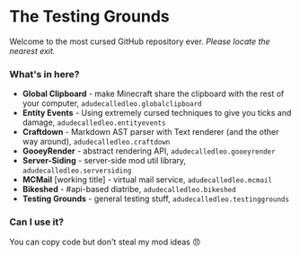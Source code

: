 # The Testing Grounds
Welcome to the most cursed GitHub repository ever. _Please locate the nearest exit._

### What's in here?
* **Global Clipboard** - make Minecraft share the clipboard with the rest of your computer, `adudecalledleo.globalclipboard`
* **Entity Events** - Using extremely cursed techniques to give you ticks and damage, `adudecalledleo.entityevents`
* **Craftdown** - Markdown AST parser with Text renderer (and the other way around), `adudecalledleo.craftdown`
* **GooeyRender** - abstract rendering API, `adudecalledleo.gooeyrender`
* **Server-Siding** - server-side mod util library, `adudecalledleo.serversiding`
* **MCMail** [working title] - virtual mail service, `adudecalledleo.mcmail`
* **Bikeshed** - #api-based diatribe, `adudecalledleo.bikeshed`
* **Testing Grounds** - general testing stuff, `adudecalledleo.testinggrounds`

### Can I use it?
You can copy code but don't steal my mod ideas :angry:
